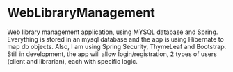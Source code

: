 # WebLibraryManagement

Web library management application, using MYSQL database and Spring. 
Everything is stored in an mysql database and the app is using Hibernate to map db objects. Also, I am using Spring Security, ThymeLeaf and Bootstrap.
Still in development, the app will allow login/registration, 2 types of users (client and librarian), each with specific logic.
